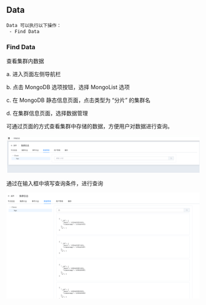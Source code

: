 ## Data

```
Data 可以执行以下操作：
 - Find Data
```

### Find Data

查看集群内数据

a. 进入页面左侧导航栏

b. 点击 MongoDB 选项按钮，选择 MongoList 选项

c. 在 MongoDB 静态信息页面，点击类型为 “分片” 的集群名

d. 在集群信息页面，选择数据管理

可通过页面的方式查看集群中存储的数据，方便用户对数据进行查询。

![image-20220722143421503](../../../../../images/whalealPlatformImages/MongoDB_Sharding_Data.png)



通过在输入框中填写查询条件，进行查询

![image-20220722143326235](../../../../../images/whalealPlatformImages/MongoDB_Sharding_Data2.png)